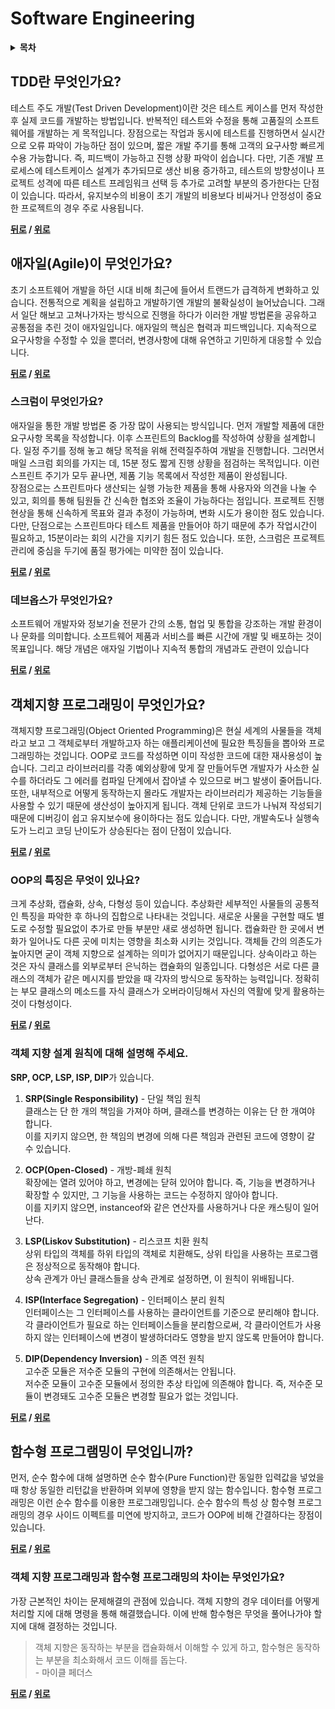 # Software Engineering

<details>
 <summary><strong>목차</strong></summary>
 <div markdown = "1">

- [TDD란 무엇인가요?](#tdd란-무엇인가요)
- [애자일(Agile)이 무엇인가요?](#애자일agile이-무엇인가요)
    * [데브옵스가 무엇인가요?](#데브옵스가-무엇인가요)
    * [스크럼이 무엇인가요?](#스크럼이-무엇인가요)
- [객체지향 프로그래밍이 무엇인가요?](#객체지향-프로그래밍이-무엇인가요)
    * [OOP의 특징은 무엇이 있나요?](#OOP의-특징은-무엇이-있나요)
    * [객체 지향 설계 원칙에 대해 설명해 주세요.](#객체-지향-설계-원칙에-대해-설명해-주세요)
- [함수형 프로그램밍이 무엇입니까?](#함수형-프로그램밍이-무엇입니까)
    * [객체 지향 프로그래밍과 함수형 프로그래밍의 차이는 무엇인가요?](#객체-지향-프로그래밍과-함수형-프로그래밍의-차이는-무엇인가요)

</div>
</details>

## TDD란 무엇인가요?

테스트 주도 개발(Test Driven Development)이란 것은 테스트 케이스를 먼저 작성한 후 실제 코드를 개발하는 방법입니다. 반복적인 테스트와 수정을 통해 고품질의 소프트웨어를 개발하는 게 목적입니다. 장점으로는 작업과 동시에 테스트를 진행하면서 실시간으로 오류 파악이 가능하단 점이 있으며, 짧은 개발 주기를 통해 고객의 요구사항 빠르게 수용 가능합니다. 즉, 피드백이 가능하고 진행 상황 파악이 쉽습니다. 다만, 기존 개발 프로세스에 테스트케이스 설계가 추가되므로 생산 비용 증가하고, 테스트의 방향성이나 프로젝트 성격에 따른 테스트 프레임워크 선택 등 추가로 고려할 부분의 증가한다는 단점이 있습니다. 따라서, 유지보수의 비용이 초기 개발의 비용보다 비싸거나 안정성이 중요한 프로젝트의 경우 주로 사용됩니다.

**[뒤로](https://github.com/tini-min/Tech-Interview) / [위로](#software-engineering)**

## 애자일(Agile)이 무엇인가요?

초기 소프트웨어 개발을 하던 시대 비해 최근에 들어서 트랜드가 급격하게 변화하고 있습니다. 전통적으로 계획을 설립하고 개발하기엔 개발의 불확실성이 늘어났습니다. 그래서 일단 해보고 고쳐나가자는 방식으로 진행을 하다가 이러한 개발 방법론을 공유하고 공통점을 추린 것이 애자일입니다. 애자일의 핵심은 협력과 피드백입니다. 지속적으로 요구사항을 수정할 수 있을 뿐더러, 변경사항에 대해 유연하고 기민하게 대응할 수 있습니다.

**[뒤로](https://github.com/tini-min/Tech-Interview) / [위로](#software-engineering)**

### 스크럼이 무엇인가요?

애자일을 통한 개발 방법론 중 가장 많이 사용되는 방식입니다. 먼저 개발할 제품에 대한 요구사항 목록을 작성합니다. 이후 스프린트의 Backlog를 작성하여 상황을 설계합니다. 일정 주기를 정해 놓고 해당 목적을 위해 전력질주하여 개발을 진행합니다. 그러면서 매일 스크럼 회의를 가지는 데, 15분 정도 짧게 진행 상황을 점검하는 목적입니다. 이런 스프린트 주기가 모두 끝나면, 제품 기능 목록에서 작성한 제품이 완성됩니다.<br>
장점으로는 스프린트마다 생산되는 실행 가능한 제품을 통해 사용자와 의견을 나눌 수 있고, 회의를 통해 팀원들 간 신속한 협조와 조율이 가능하다는 점입니다. 프로젝트 진행 현상을 통해 신속하게 목표와 결과 추정이 가능하며, 변화 시도가 용이한 점도 있습니다. 다만, 단점으로는 스프린트마다 테스트 제품을 만들어야 하기 때문에 추가 작업시간이 필요하고, 15분이라는 회의 시간을 지키기 힘든 점도 있습니다. 또한, 스크럼은 프로젝트 관리에 중심을 두기에 품질 평가에는 미약한 점이 있습니다.

**[뒤로](https://github.com/tini-min/Tech-Interview) / [위로](#software-engineering)**

### 데브옵스가 무엇인가요?

소프트웨어 개발자와 정보기술 전문가 간의 소통, 협업 및 통합을 강조하는 개발 환경이나 문화를 의미합니다. 소프트웨어 제품과 서비스를 빠른 시간에 개발 및 배포하는 것이 목표입니다. 해당 개념은 애자일 기법이나 지속적 통합의 개념과도 관련이 있습니다

**[뒤로](https://github.com/tini-min/Tech-Interview) / [위로](#software-engineering)**

## 객체지향 프로그래밍이 무엇인가요?

객체지향 프로그래밍(Object Oriented Programming)은 현실 세계의 사물들을 객체라고 보고 그 객체로부터 개발하고자 하는 애플리케이션에 필요한 특징들을 뽑아와 프로그래밍하는 것입니다. OOP로 코드를 작성하면 이미 작성한 코드에 대한 재사용성이 높습니다. 그리고 라이브러리를 각종 예외상황에 맞게 잘 만들어두면 개발자가 사소한 실수를 하더라도 그 에러를 컴파일 단계에서 잡아낼 수 있으므로 버그 발생이 줄어듭니다. 또한, 내부적으로 어떻게 동작하는지 몰라도 개발자는 라이브러리가 제공하는 기능들을 사용할 수 있기 때문에 생산성이 높아지게 됩니다. 객체 단위로 코드가 나눠져 작성되기 때문에 디버깅이 쉽고 유지보수에 용이하다는 점도 있습니다. 다만, 개발속도나 실행속도가 느리고 코딩 난이도가 상승된다는 점이 단점이 있습니다.

**[뒤로](https://github.com/tini-min/Tech-Interview) / [위로](#software-engineering)**

### OOP의 특징은 무엇이 있나요?

크게 추상화, 캡슐화, 상속, 다형성 등이 있습니다. 추상화란 세부적인 사물들의 공통적인 특징을 파악한 후 하나의 집합으로 나타내는 것입니다. 새로운 사물을 구현할 때도 별도로 수정할 필요없이 추가로 만들 부분만 새로 생성하면 됩니다. 캡슐화란 한 곳에서 변화가 일어나도 다른 곳에 미치는 영향을 최소화 시키는 것입니다. 객체들 간의 의존도가 높아지면 굳이 객체 지향으로 설계하는 의미가 없어지기 때문입니다. 상속이라고 하는 것은 자식 클래스를 외부로부터 은닉하는 캡슐화의 일종입니다. 다형성은 서로 다른 클래스의 객체가 같은 메시지를 받았을 때 각자의 방식으로 동작하는 능력입니다. 정확히는 부모 클래스의 메소드를 자식 클래스가 오버라이딩해서 자신의 역활에 맞게 활용하는 것이 다형성이다.

**[뒤로](https://github.com/tini-min/Tech-Interview) / [위로](#software-engineering)**

### 객체 지향 설계 원칙에 대해 설명해 주세요.

**SRP, OCP, LSP, ISP, DIP**가 있습니다.<br>

1. **SRP(Single Responsibility)** - 단일 책임 원칙<br>
클래스는 단 한 개의 책임을 가져야 하며, 클래스를 변경하는 이유는 단 한 개여야 합니다.<br>
이를 지키지 않으면, 한 책임의 변경에 의해 다른 책임과 관련된 코드에 영향이 갈 수 있습니다.

1. **OCP(Open-Closed)** - 개방-폐쇄 원칙<br>
확장에는 열려 있어야 하고, 변경에는 닫혀 있어야 합니다. 즉, 기능을 변경하거나 확장할 수 있지만, 그 기능을 사용하는 코드는 수정하지 않아야 합니다.<br>
이를 지키지 않으면, instanceof와 같은 연산자를 사용하거나 다운 캐스팅이 일어난다.

1. **LSP(Liskov Substitution)** - 리스코프 치환 원칙<br>
상위 타입의 객체를 하위 타입의 객체로 치환해도, 상위 타입을 사용하는 프로그램은 정상적으로 동작해야 합니다.<br>
상속 관계가 아닌 클래스들을 상속 관계로 설정하면, 이 원칙이 위배됩니다.

1. **ISP(Interface Segregation)** - 인터페이스 분리 원칙<br>
인터페이스는 그 인터페이스를 사용하는 클라이언트를 기준으로 분리해야 합니다. 각 클라이언트가 필요로 하는 인터페이스들을 분리함으로써, 각 클라이언트가 사용하지 않는 인터페이스에 변경이 발생하더라도 영향을 받지 않도록 만들어야 합니다.

1. **DIP(Dependency Inversion)** - 의존 역전 원칙<br>
고수준 모듈은 저수준 모듈의 구현에 의존해서는 안됩니다.<br>
저수준 모듈이 고수준 모듈에서 정의한 추상 타입에 의존해야 합니다. 즉, 저수준 모듈이 변경돼도 고수준 모듈은 변경할 필요가 없는 것입니다.

**[뒤로](https://github.com/tini-min/Tech-Interview) / [위로](#software-engineering)**

## 함수형 프로그램밍이 무엇입니까?

먼저, 순수 함수에 대해 설명하면 순수 함수(Pure Function)란 동일한 입력값을 넣었을 때 항상 동일한 리턴값을 반환하며 외부에 영향을 받지 않는 함수입니다. 함수형 프로그래밍은 이런 순수 함수를 이용한 프로그래밍입니다. 순수 함수의 특성 상 함수형 프로그래밍의 경우 사이드 이펙트를 미연에 방지하고, 코드가 OOP에 비해 간결하다는 장점이 있습니다.

**[뒤로](https://github.com/tini-min/Tech-Interview) / [위로](#software-engineering)**

### 객체 지향 프로그래밍과 함수형 프로그래밍의 차이는 무엇인가요?

가장 근본적인 차이는 문제해결의 관점에 있습니다. 객체 지향의 경우 데이터를 어떻게 처리할 지에 대해 명령을 통해 해결했습니다. 이에 반해 함수형은 무엇을 풀어나가야 할 지에 대해 결정하는 것입니다.

> 객체 지향은 동작하는 부분을 캡슐화해서 이해할 수 있게 하고, 함수형은 동작하는 부분을 최소화해서 코드 이해를 돕는다.
> <br>- 마이클 페더스

**[뒤로](https://github.com/tini-min/Tech-Interview) / [위로](#software-engineering)**